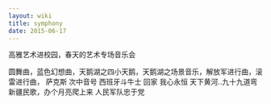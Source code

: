 ```yaml
---
layout: wiki
title: symphony
date: 2015-06-17
--- 
```


高雅艺术进校园，春天的艺术专场音乐会

圆舞曲，蓝色幻想曲，天鹅湖之四小天鹅，天鹅湖之场景音乐，解放军进行曲，滚雷进行曲，
萨克斯
次中音号
西班牙斗牛士
回家
我心永恒
天下黄河..九十九道弯
新疆民歌，办个月亮爬上来
人民军队忠于党
